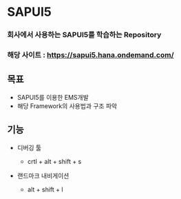 # SAPUI5

### 회사에서 사용하는 SAPUI5를 학습하는 Repository
### 해당 사이트 : https://sapui5.hana.ondemand.com/

## 목표

* SAPUI5를 이용한 EMS개발
* 해당 Framework의 사용법과 구조 파악

## 기능

* 디버깅 툴
    - crtl + alt + shift + s

* 랜드마크 내비게이션
    - alt + shift + l